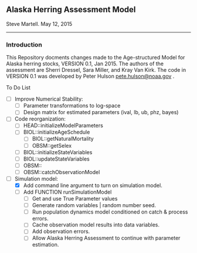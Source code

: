 ## Alaska Herring Assessment Model
Steve Martell.
May 12, 2015

----

### Introduction
This Repository docments changes made to the Age-structured Model for Alaska herring stocks, VERSION 0.1, Jan 2015.  The authors of the assessment are Sherri Dressel, Sara Miller, and Kray Van Kirk.  The code in VERSION 0.1 was developed by Peter Hulson <pete.hulson@noaa.gov> .

To Do List

- [ ] Improve Numerical Stability:
	- [ ] Parameter transformations to log-space
	- [ ] Design matrix for estimated parameters (ival, lb, ub, phz, bayes)

- [ ] Code reorganization:
	- [ ] HEAD::initializeModelParameters
	- [ ] BIOL::initializeAgeSchedule
		- [ ] BIOL::getNaturalMortality
		- [ ] OBSM::getSelex
	- [ ] BIOL::initializeStateVariables
	- [ ] BIOL::updateStateVariables
	- [ ] OBSM::
	- [ ] OBSM::catchObservationModel

- [ ] Simulation model:
	- [x] Add command line argument to turn on simulation model.
	- [ ] Add FUNCTION runSimulationModel
		- [ ] Get and use True Parameter values
		- [ ] Generate random variables | random number seed.
		- [ ] Run population dynamics model conditioned on catch & process errors.
		- [ ] Cache observation model results into data variables.
		- [ ] Add observation errors.
		- [ ] Allow Alaska Herring Assessment to continue with parameter estimation.